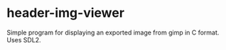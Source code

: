 # header-img-viewer
Simple program for displaying an exported image from gimp in C format. Uses SDL2.
